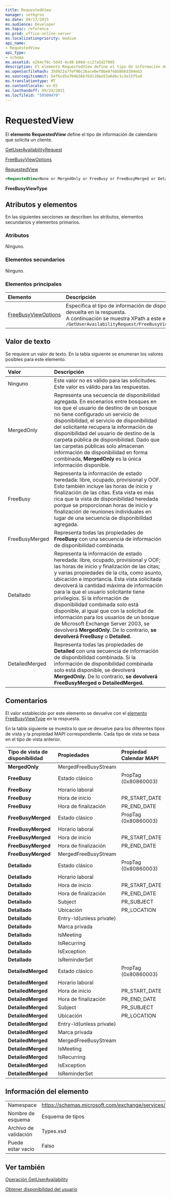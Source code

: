 ```yaml
---
title: RequestedView
manager: sethgros
ms.date: 09/17/2015
ms.audience: Developer
ms.topic: reference
ms.prod: office-online-server
ms.localizationpriority: medium
api_name:
- RequestedView
api_type:
- schema
ms.assetid: e2b4cf8c-5d43-4cd8-b86d-cc27a5d2f095
description: El elemento RequestedView define el tipo de información de calendario que solicita un cliente.
ms.openlocfilehash: 350922a7fef90c26ace0ef8be07ebb866d304eb3
ms.sourcegitcommit: 54f6cd5a704b36b76d110ee53a6d6c1c3e15f5a9
ms.translationtype: MT
ms.contentlocale: es-ES
ms.lasthandoff: 09/24/2021
ms.locfileid: "59509479"
---
```

# <a name="requestedview"></a>RequestedView

El **elemento RequestedView** define el tipo de información de calendario que solicita un cliente. 
  
[GetUserAvailabilityRequest](getuseravailabilityrequest.md)
  
[FreeBusyViewOptions](freebusyviewoptions.md)
  
[RequestedView](requestedview.md)
  
```xml
<RequestedView>None or MergedOnly or FreeBusy or FreeBusyMerged or Detailed or DetailedMerged</RequestedView>
```

 **FreeBusyViewType**
## <a name="attributes-and-elements"></a>Atributos y elementos

En las siguientes secciones se describen los atributos, elementos secundarios y elementos primarios.
  
### <a name="attributes"></a>Atributos

Ninguno.
  
### <a name="child-elements"></a>Elementos secundarios

Ninguno.
  
### <a name="parent-elements"></a>Elementos principales

|**Elemento**|**Descripción**|
|:-----|:-----|
|[FreeBusyViewOptions](freebusyviewoptions.md) <br/> |Especifica el tipo de información de disponibilidad devuelta en la respuesta.  <br/> A continuación se muestra XPath a este elemento:  <br/>  `/GetUserAvailabilityRequest/FreeBusyViewOptions` <br/> |
   
## <a name="text-value"></a>Valor de texto

Se requiere un valor de texto. En la tabla siguiente se enumeran los valores posibles para este elemento.
  
|**Valor**|**Descripción**|
|:-----|:-----|
|Ninguno  <br/> |Este valor no es válido para las solicitudes. Este valor es válido para las respuestas.  <br/> |
|MergedOnly  <br/> |Representa una secuencia de disponibilidad agregada. En escenarios entre bosques en los que el usuario de destino de un bosque no tiene configurado un servicio de disponibilidad, el servicio de disponibilidad del solicitante recupera la información de disponibilidad del usuario de destino de la carpeta pública de disponibilidad. Dado que las carpetas públicas solo almacenan información de disponibilidad en forma combinada, **MergedOnly** es la única información disponible.  <br/> |
|FreeBusy  <br/> |Representa la información de estado heredada: libre, ocupado, provisional y OOF. Esto también incluye las horas de inicio y finalización de las citas. Esta vista es más rica que la vista de disponibilidad heredada porque se proporcionan horas de inicio y finalización de reuniones individuales en lugar de una secuencia de disponibilidad agregada.  <br/> |
|FreeBusyMerged  <br/> |Representa todas las propiedades de **FreeBusy** con una secuencia de información de disponibilidad combinada.  <br/> |
|Detallado  <br/> |Representa la información de estado heredada: libre, ocupado, provisional y OOF; las horas de inicio y finalización de las citas; y varias propiedades de la cita, como asunto, ubicación e importancia. Esta vista solicitada devolverá la cantidad máxima de información para la que el usuario solicitante tiene privilegios. Si la información de disponibilidad combinada solo está disponible, al igual que con la solicitud de información para los usuarios de un bosque de Microsoft Exchange Server 2003, se devolverá **MergedOnly.** De lo contrario, **se devolverá FreeBusy** o **Detailed.**  <br/> |
|DetailedMerged  <br/> |Representa todas las propiedades de **Detailed** con una secuencia de información de disponibilidad combinada. Si la información de disponibilidad combinada solo está disponible, se devolverá **MergedOnly.** De lo contrario, **se devolverá FreeBusyMerged** **o DetailedMerged.**  <br/> |
   
## <a name="remarks"></a>Comentarios

El valor establecido por este elemento se devuelve con el [elemento FreeBusyViewType](freebusyviewtype.md) en la respuesta. 
  
En la tabla siguiente se muestra lo que se devuelve para los diferentes tipos de vista y la propiedad MAPI correspondiente. Cada tipo de vista se basa en el tipo de vista anterior.
  
|**Tipo de vista de disponibilidad**|**Propiedades**|**Propiedad Calendar MAPI**|
|:-----|:-----|:-----|
|**MergedOnly** <br/> |MergedFreeBusyStream  <br/> ||
|**FreeBusy** <br/> |Estado clásico  <br/> |PropTag (0x80860003)  <br/> |
|**FreeBusy** <br/> |Horario laboral  <br/> ||
|**FreeBusy** <br/> |Hora de inicio  <br/> |PR_START_DATE  <br/> |
|**FreeBusy** <br/> |Hora de finalización  <br/> |PR_END_DATE  <br/> |
|**FreeBusyMerged** <br/> |Estado clásico  <br/> |PropTag (0x80860003)  <br/> |
|**FreeBusyMerged** <br/> |Horario laboral  <br/> ||
|**FreeBusyMerged** <br/> |Hora de inicio  <br/> |PR_START_DATE  <br/> |
|**FreeBusyMerged** <br/> |Hora de finalización  <br/> |PR_END_DATE  <br/> |
|**FreeBusyMerged** <br/> |MergedFreeBusyStream  <br/> ||
|**Detallado** <br/> |Estado clásico  <br/> |PropTag (0x80860003)  <br/> |
|**Detallado** <br/> |Horario laboral  <br/> ||
|**Detallado** <br/> |Hora de inicio  <br/> |PR_START_DATE  <br/> |
|**Detallado** <br/> |Hora de finalización  <br/> |PR_END_DATE  <br/> |
|**Detallado** <br/> |Subject  <br/> |PR_SUBJECT  <br/> |
|**Detallado** <br/> |Ubicación  <br/> |PR_LOCATION  <br/> |
|**Detallado** <br/> |Entry-Id(unless private)  <br/> ||
|**Detallado** <br/> |Marca privada  <br/> ||
|**Detallado** <br/> |IsMeeting  <br/> ||
|**Detallado** <br/> |IsRecurring  <br/> ||
|**Detallado** <br/> |IsException  <br/> ||
|**Detallado** <br/> |IsReminderSet  <br/> ||
|**DetailedMerged** <br/> |Estado clásico  <br/> |PropTag (0x80860003)  <br/> |
|**DetailedMerged** <br/> |Horario laboral  <br/> ||
|**DetailedMerged** <br/> |Hora de inicio  <br/> |PR_START_DATE  <br/> |
|**DetailedMerged** <br/> |Hora de finalización  <br/> |PR_END_DATE  <br/> |
|**DetailedMerged** <br/> |Subject  <br/> |PR_SUBJECT  <br/> |
|**DetailedMerged** <br/> |Ubicación  <br/> |PR_LOCATION  <br/> |
|**DetailedMerged** <br/> |Entry-Id(unless private)  <br/> ||
|**DetailedMerged** <br/> |Marca privada  <br/> ||
|**DetailedMerged** <br/> |MergedFreeBusyStream  <br/> ||
|**DetailedMerged** <br/> |IsMeeting  <br/> ||
|**DetailedMerged** <br/> |IsRecurring  <br/> ||
|**DetailedMerged** <br/> |IsException  <br/> ||
|**DetailedMerged** <br/> |IsReminderSet  <br/> ||
   
## <a name="element-information"></a>Información del elemento

|||
|:-----|:-----|
|Namespace  <br/> |https://schemas.microsoft.com/exchange/services/2006/types  <br/> |
|Nombre de esquema  <br/> |Esquema de tipos  <br/> |
|Archivo de validación  <br/> |Types.xsd  <br/> |
|Puede estar vacío  <br/> |Falso  <br/> |
   
## <a name="see-also"></a>Ver también



[Operación GetUserAvailability](getuseravailability-operation.md)


[Obtener disponibilidad del usuario](https://msdn.microsoft.com/library/d4133fcb-9b0f-4e6b-aadf-a389da83516a%28Office.15%29.aspx)


